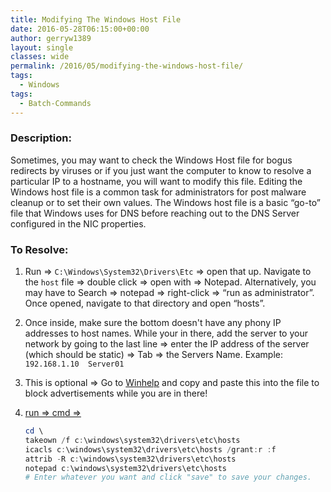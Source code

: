 ```yaml
---
title: Modifying The Windows Host File
date: 2016-05-28T06:15:00+00:00
author: gerryw1389
layout: single
classes: wide
permalink: /2016/05/modifying-the-windows-host-file/
tags:
  - Windows
tags:
  - Batch-Commands
---
```

<!--more-->

### Description:

Sometimes, you may want to check the Windows Host file for bogus redirects by viruses or if you just want the computer to know to resolve a particular IP to a hostname, you will want to modify this file. Editing the Windows host file is a common task for administrators for post malware cleanup or to set their own values. The Windows host file is a basic &#8220;go-to&#8221; file that Windows uses for DNS before reaching out to the DNS Server configured in the NIC properties.

### To Resolve:

1. Run => `C:\Windows\System32\Drivers\Etc` => open that up. Navigate to the `host` file => double click => open with => Notepad. Alternatively, you may have to Search => notepad => right-click => &#8220;run as administrator&#8221;. Once opened, navigate to that directory and open &#8220;hosts&#8221;.

2. Once inside, make sure the bottom doesn't have any phony IP addresses to host names. While your in there, add the server to your network by going to the last line => enter the IP address of the server (which should be static) => Tab => the Servers Name. Example: `192.168.1.10  Server01`

3. This is optional => Go to [Winhelp](http://winhelp2002.mvps.org/hosts.txt) and copy and paste this into the file to block advertisements while you are in there!

4. [run => cmd => ](https://automationadmin.com/2016/05/command-prompt-overview/)

   ```powershell
   cd \
   takeown /f c:\windows\system32\drivers\etc\hosts
   icacls c:\windows\system32\drivers\etc\hosts /grant:r :f
   attrib -R c:\windows\system32\drivers\etc\hosts
   notepad c:\windows\system32\drivers\etc\hosts
   # Enter whatever you want and click "save" to save your changes.
   ```

